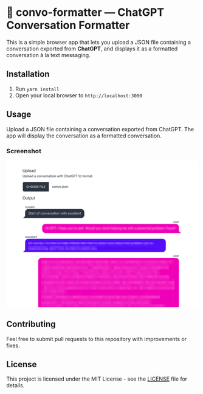 # 💬 convo-formatter — ChatGPT Conversation Formatter

This is a simple browser app that lets you upload a JSON file containing a conversation exported
from **ChatGPT**, and displays it as a formatted conversation à la text messaging.

## Installation

1. Run `yarn install`
2. Open your local browser to `http://localhost:3000`

## Usage

Upload a JSON file containing a conversation exported from ChatGPT. The app will display the
conversation as a formatted conversation.

### Screenshot

![Screenshot of convo-formatter](screenshot.png)

## Contributing

Feel free to submit pull requests to this repository with improvements or fixes.

## License

This project is licensed under the MIT License - see the [LICENSE](LICENSE) file for details.
